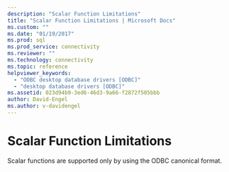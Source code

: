 ```yaml
---
description: "Scalar Function Limitations"
title: "Scalar Function Limitations | Microsoft Docs"
ms.custom: ""
ms.date: "01/19/2017"
ms.prod: sql
ms.prod_service: connectivity
ms.reviewer: ""
ms.technology: connectivity
ms.topic: reference
helpviewer_keywords: 
  - "ODBC desktop database drivers [ODBC]"
  - "desktop database drivers [ODBC]"
ms.assetid: 023d94b9-3ed6-46d3-9a66-f2872f505bbb
author: David-Engel
ms.author: v-davidengel
---
```

# Scalar Function Limitations
Scalar functions are supported only by using the ODBC canonical format.
